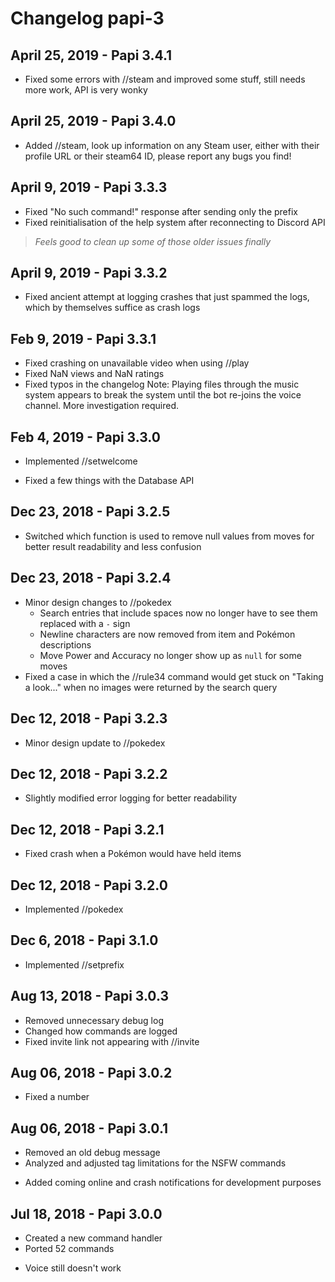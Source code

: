 # Changelog papi-3

## April 25, 2019 - Papi 3.4.1
* Fixed some errors with //steam and improved some stuff, still needs more work, API is very wonky

## April 25, 2019 - Papi 3.4.0
+ Added //steam, look up information on any Steam user, either with their profile URL or their steam64 ID, please report any bugs you find!

## April 9, 2019 - Papi 3.3.3
* Fixed "No such command!" response after sending only the prefix
* Fixed reinitialisation of the help system after reconnecting to Discord API
> *Feels good to clean up some of those older issues finally*

## April 9, 2019 - Papi 3.3.2
* Fixed ancient attempt at logging crashes that just spammed the logs, which by themselves suffice as crash logs

## Feb 9, 2019 - Papi 3.3.1
* Fixed crashing on unavailable video when using //play
* Fixed NaN views and NaN ratings
* Fixed typos in the changelog
Note: Playing files through the music system appears to break the system until the bot re-joins the voice channel. More investigation required.

## Feb 4, 2019 - Papi 3.3.0
+ Implemented //setwelcome
* Fixed a few things with the Database API

## Dec 23, 2018 - Papi 3.2.5
* Switched which function is used to remove null values from moves for better result readability and less confusion

## Dec 23, 2018 - Papi 3.2.4
* Minor design changes to //pokedex
  * Search entries that include spaces now no longer have to see them replaced with a `-` sign
  * Newline characters are now removed from item and Pokémon descriptions
  * Move Power and Accuracy no longer show up as `null` for some moves
* Fixed a case in which the //rule34 command would get stuck on "Taking a look..." when no images were returned by the search query

## Dec 12, 2018 - Papi 3.2.3
* Minor design update to //pokedex

## Dec 12, 2018 - Papi 3.2.2
* Slightly modified error logging for better readability

## Dec 12, 2018 - Papi 3.2.1
* Fixed crash when a Pokémon would have held items

## Dec 12, 2018 - Papi 3.2.0
+ Implemented //pokedex

## Dec 6, 2018 - Papi 3.1.0
+ Implemented //setprefix

## Aug 13, 2018 - Papi 3.0.3
* Removed unnecessary debug log
* Changed how commands are logged
* Fixed invite link not appearing with //invite

## Aug 06, 2018 - Papi 3.0.2
* Fixed a number

## Aug 06, 2018 - Papi 3.0.1
* Removed an old debug message
* Analyzed and adjusted tag limitations for the NSFW commands
+ Added coming online and crash notifications for development purposes

## Jul 18, 2018 - Papi 3.0.0
+ Created a new command handler  
+ Ported 52 commands
- Voice still doesn't work